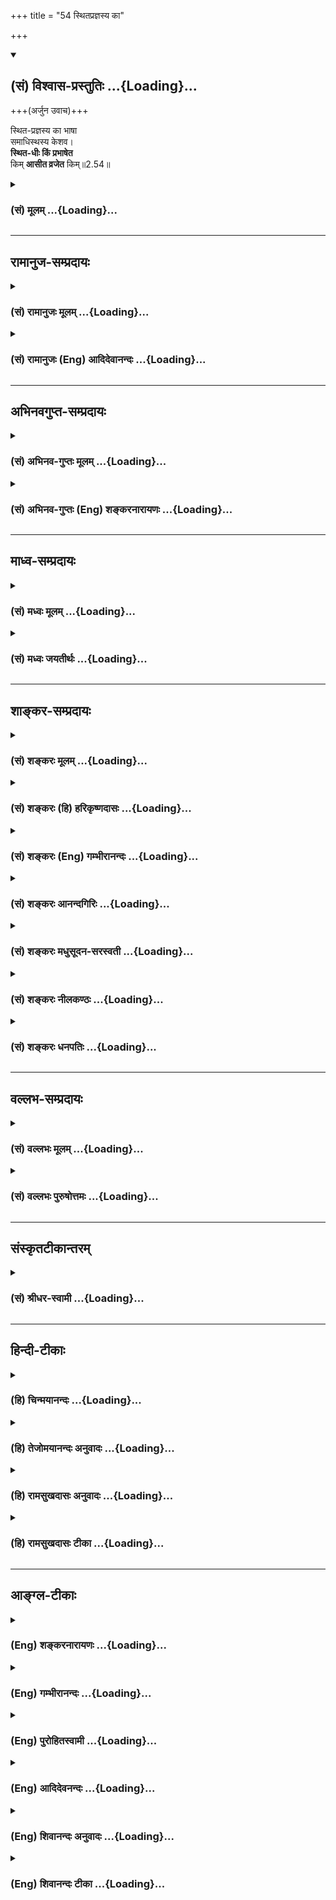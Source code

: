 +++
title = "54 स्थितप्रज्ञस्य का"

+++
<div class="js_include" newlevelforh1="2" title="(सं) विश्वास-प्रस्तुतिः" unfilled url="/purANam_vaiShNavam/mahAbhAratam/06-bhIShma-parva/03-bhagavad-gItA-parva/saMskRtam/vishvAsa-prastutiH/02_sAnkhya-yogaH_sarva-/54_sthitaprajnasya_k.md">
<details open><summary><h2>(सं) विश्वास-प्रस्तुतिः ...{Loading}...</h2></summary>

+++(अर्जुन उवाच)+++

स्थित-प्रज्ञस्य का भाषा  
समाधिस्थस्य केशव।  
**स्थित-धीः किं प्रभाषेत**  
किम् **आसीत व्रजेत** किम्॥2.54॥
</details>
</div>
<div class="js_include collapsed" newlevelforh1="3" title="(सं) मूलम्" unfilled url="/purANam_vaiShNavam/mahAbhAratam/06-bhIShma-parva/03-bhagavad-gItA-parva/saMskRtam/mUlam/02_sAnkhya-yogaH_sarva-/54_sthitaprajnasya_k.md">
<details><summary><h3>(सं) मूलम् ...{Loading}...</h3></summary>

अर्जुन उवाच  
स्थितप्रज्ञस्य का भाषा समाधिस्थस्य केशव।  
स्थितधीः किं प्रभाषेत किमासीत व्रजेत किम्।।2.54।।
</details>
</div>


_________________
## रामानुज-सम्प्रदायः
<div class="js_include collapsed" newlevelforh1="3" title="(सं) रामानुजः मूलम्" unfilled url="/purANam_vaiShNavam/mahAbhAratam/06-bhIShma-parva/03-bhagavad-gItA-parva/saMskRtam/rAmAnujaH/mUlam/02_sAnkhya-yogaH_sarva-/54_sthitaprajnasya_k.md">
<details><summary><h3>(सं) रामानुजः मूलम् ...{Loading}...</h3></summary>

।।2.54।। अर्जुन उवाच **समाधिस्थस्य स्थितप्रज्ञस्य का भाषा** को वाचकः
शब्दः तस्य स्वरूपं कीदृशम् इत्यर्थः। स्थितप्रज्ञः किं च भाषणादिकं
करोति।  
वृत्तिविशेषकथनेन स्वरूपम् अपि उक्तं भवति इति वृत्तिविशेष उच्यते  

</details>
</div>
<div class="js_include collapsed" newlevelforh1="3" title="(सं) रामानुजः (Eng) आदिदेवानन्दः" unfilled url="/purANam_vaiShNavam/mahAbhAratam/06-bhIShma-parva/03-bhagavad-gItA-parva/saMskRtam/rAmAnujaH/english/AdidevAnandaH/02_sAnkhya-yogaH_sarva-/54_sthitaprajnasya_k.md">
<details><summary><h3>(सं) रामानुजः (Eng) आदिदेवानन्दः ...{Loading}...</h3></summary>

2.54 Arjuna said What is the speech of a man of firm wisdom who is
abiding with the mind controlled; What words can describe his state;
What is his nature; This is the meaning of 'How does a man of firm
wisdom speak etc.;' His specific conduct is now described as his nature
can be inferred therefrom.

</details>
</div>


_________________
## अभिनवगुप्त-सम्प्रदायः
<div class="js_include collapsed" newlevelforh1="3" title="(सं) अभिनव-गुप्तः मूलम्" unfilled url="/purANam_vaiShNavam/mahAbhAratam/06-bhIShma-parva/03-bhagavad-gItA-parva/saMskRtam/abhinava-guptaH/mUlam/02_sAnkhya-yogaH_sarva-/54_sthitaprajnasya_k.md">
<details><summary><h3>(सं) अभिनव-गुप्तः मूलम् ...{Loading}...</h3></summary>

।।2.56।। स्थितप्रज्ञस्येति। यदा स्थास्यति बुद्धिः इत्यनेन वचसा
समाधिस्थस्य योगिनो यः स्थितप्रज्ञशब्दः (स्थित and स्थिर are found often
interchanged in CA.) +++(N omit शब्दः)+++ तत्र वाचक उक्तस्तस्य का भाषा किं
प्रवृत्तिनिमित्तम् भाष्यते येन निमित्तेन शब्दैरर्थ इति कृत्वा। योगिनः
स्थितप्रज्ञशब्दः +++(N omit शब्दः)+++ किं रूढ्या वाचकः अन्वर्थतया वा +++(S omits
वा)+++ इत्येकः प्रश्नः। यद्यपि रूढौ शङ्कैव नास्ति तथापि अन्वर्थतां लब्धामपि
स्वरूपलक्षणनिमित्तानिरूपणेन +++(N त्तरूपेण)+++ स्फुटीकर्तुमेष +++(S प्रस्फुटी)+++
प्रश्नः। स्थिरधीरिति शब्दपदार्थकः अर्थपदार्थकश्च। तत्र +++(N omit च तत्र)+++
स्थिरधीशब्दः किं प्रयोगलक्षणमेवार्थमाह आहो तपस्विनमपि इति द्वितीयः
प्रश्नः। स च स्थिरधीर्योगी किमासीत किमभ्यसेत् क्वास्य स्थैर्यं स्यात्
इति तृतीयः। अभ्यस्यंश्च +++(N अभ्यसंश्च)+++ किमाप्नुयात् इति चतुर्थः। एतदेव
प्रश्नचतुष्टयं क्रमेण निर्णीयते भगवता +++(S इति प्रश्नचतुष्यम् अज्ञा (र्जु)+++
नेन कृतं क्रमेण निर्णीयते श्रीभगवता)।  

</details>
</div>
<div class="js_include collapsed" newlevelforh1="3" title="(सं) अभिनव-गुप्तः (Eng) शङ्करनारायणः" unfilled url="/purANam_vaiShNavam/mahAbhAratam/06-bhIShma-parva/03-bhagavad-gItA-parva/saMskRtam/abhinava-guptaH/english/shankaranArAyaNaH/02_sAnkhya-yogaH_sarva-/54_sthitaprajnasya_k.md">
<details><summary><h3>(सं) अभिनव-गुप्तः (Eng) शङ्करनारायणः ...{Loading}...</h3></summary>

2.54 Sthita-prajnasya etc. By the statement 'When the determing faculty
shall stand \[firm in concentration, at that time you shall attain Yoga
- above II, 55\]' it has been \[virtually\] stated there that the
appellation sthita-prajna (man-of-stabilized-intellect) is a
nomenclature signifying man-of-Yoga who is fixed in concentration. Now,
what is the connotation of it, i.e., what is the basis for the usage of
this nomenclature ; For, \[connotation is that\] basing on which a
particular meaning is connoted by words. Does the appellation
sthita-prajna of the man-of-Yoga speak of him through its traditional
(or conventional) force of the word or through its force of etymology ;
This is the first estion. Of course, regarding the traditional force of
the word there is no doubt at all. \[For, it has no such force in it\].
Yet, the present estion is to make the etymological meaning-though it is
already available-clear by explaining the basis for definition of
special nature. The expression sthira-dhih has for its imports both the
expression \[itself\] and its meaning 'the fixed-minded'. Of them, does
the expression sthira-dhih denote that meaning alone which is indicated
by the force of its components; or else does it denote the ascetic also
; This is the second estion. Again, where would that firm-minded
man-of-Yoga abide i.e., what would he practise; or what would his
firmness depend on ; This is the third \[estion\]. And what world he
achieve by practising ; This is the fourth \[estion\]. These four
estions are decided one by one by the Bhagavat \[in the seel\].

</details>
</div>


_________________
## माध्व-सम्प्रदायः
<div class="js_include collapsed" newlevelforh1="3" title="(सं) मध्वः मूलम्" unfilled url="/purANam_vaiShNavam/mahAbhAratam/06-bhIShma-parva/03-bhagavad-gItA-parva/saMskRtam/madhvaH/mUlam/02_sAnkhya-yogaH_sarva-/54_sthitaprajnasya_k.md">
<details><summary><h3>(सं) मध्वः मूलम् ...{Loading}...</h3></summary>

।।2.54।। स्थिता प्रज्ञा ज्ञानं यस्य स स्थितप्रज्ञः। भाष्यतेऽनयेति भाषा
लक्षणमित्यर्थः। उक्तं लक्षणमनुवदति लक्षणानन्तरं पृच्छामीति
ज्ञापयितुम्। समाधिस्थस्येति। कं ब्रह्माणं ईशं रुद्रं च वर्तयतीति केशवः।
तथाहि निरुक्तिः कृता हरिवंशेषु रुद्रेण कैलासयात्रायाम् हिरण्यगर्भः कः
प्रोक्त ईशः शङ्कर एव च। सृष्ट्यादिना वर्तयति तौ यतः केशवो भवान्
इतिवचनान्तराच्च। किमासीत किं प्रत्यासीत। न चार्जुनो न जानाति
तल्लक्षणादिकम्। जानन्ति पूर्वराजानो देवर्षयस्तथैव च। तथाहि
धर्मान्पृच्छन्ति वार्तायै गुह्यवित्तये। न ते गुह्याः प्रतीयन्ते
पुराणेष्वल्पबुद्धिनाम् इति वचनात्।  

</details>
</div>
<div class="js_include collapsed" newlevelforh1="3" title="(सं) मध्वः जयतीर्थः" unfilled url="/purANam_vaiShNavam/mahAbhAratam/06-bhIShma-parva/03-bhagavad-gItA-parva/saMskRtam/madhvaH/jayatIrthaH/02_sAnkhya-yogaH_sarva-/54_sthitaprajnasya_k.md">
<details><summary><h3>(सं) मध्वः जयतीर्थः ...{Loading}...</h3></summary>

।।2.54।। ज्ञानिनि प्रकृते लब्धावसरोऽर्जुनः पृच्छतीति प्रसङ्गतः स्पष्टं
ह्यनुक्त्वा प्रज्ञाशब्दस्य बुद्धिमात्रार्थत्वप्रतीतिनिरासाय
स्थितप्रज्ञशब्दार्थमाह **स्थिते**ति। प्रतिष्ठां प्राप्ता।
ज्ञानमपरोक्षम्। किं प्रभाषेत इत्यतः का भाषेत्यस्यार्थान्तरमाह
**भाष्यत** इति। ज्ञानीति व्यवह्रियत इत्यर्थः। **भाषे**ति।
भाषाशब्दस्य स्त्रीलिङ्गत्वात्अनया इत्युक्तम्। व्यवहारकारणानामनेकत्वात्।
कस्यायं प्रश्न इति न ज्ञायतेऽत आह **लक्षण**मिति। सास्नादिमत्त्वं
लक्षणं दृष्ट्वा हि गौरिति व्यवह्रियते। ज्ञानिमात्रव्युदासाय
समाधिस्थस्येति विशेषणमिति प्रतीयते। **समाधिं कुर्वत** इति। यथाऽऽह
**शङ्करः** लब्धसमाधिप्रज्ञस्य लक्षणत्वबुभुत्सया अर्जुन उवाच इति
तदसदिति भावेनाह **उक्त**मिति। ज्ञानिसामान्यलक्षणविषय एवायं प्रश्नः
किमर्थं तर्हि समाधिस्थस्य इत्युक्तमिति चेत्समाधावचला बुद्धिः 2।53
इत्यनेनोक्तं ज्ञानिसामान्यलक्षणमनेनावदतीति ब्रूमः। न हीदं न लक्षणं
ज्ञानिमात्रनिष्ठधर्मत्वात्। किमर्थोऽनुवादः इति चेत् तज्ज्ञातं ममेति
ज्ञापनायेति। वदामः। एतज्ज्ञापने किं प्रयोजनं इति चेत् लक्षणान्तरं
**पृच्छामी**ति ज्ञापयितुम्। अन्यथा सिद्धप्रश्नोऽयमित्युपेक्ष्यः
प्रसज्येतेति भावः। लक्षणान्तरप्रश्नस्य चेदं प्रयोजनम्।
अयावल्लक्ष्यभावित्वान्न तत्सम्यग्व्यवहारोपयोगि यावल्लक्ष्यभावि तु
सार्वत्रिकव्यवहारोपयोगि ज्ञास्यामीति। अत एव प्रसिद्धलक्षणपदपरित्यागेन
अप्रसिद्धभाषापदोपादानमिति। कश्चाश्चेशश्च केशाः ब्रह्मविष्णुमहेश्वराः ते
यस्यावयवभूताः स केशवः परमात्मा इति भास्करो निरुक्तवान्एतच्छ्रुत्वा वचनं
केशवस्य 11।35 इत्यत्र तदसदिति भावेनाह **क**मिति।  
कुत इयं निरुक्तिरित्यत आह **तथाही**ति। को ब्रह्मेति समाख्यात ईशोऽहं
सर्वदेहिषु। आवां तवाङ्गे सम्भूतौ ततः केशवनामवान् इति हरिवंशवचनं
वचनान्तराच्चेयमेव निरुक्तिः स्वीकार्येत्याह **हिरण्यगर्भ** इति। अत इति
लभ्यते। तेन एवशब्दस्यान्वयः। हिरण्यगर्भ एव न त्वन्यः प्रजापतिः। शङ्कर एव
न त्वन्यः समर्थ इति वा। अनेन केशयोः कर्मणोरुपपदयोरन्तर्णीतण्यर्थात्वृतु
वर्तने इत्यस्माद्धातोःडोऽन्यत्रापि दृश्यते इति डप्रत्यय इत्युक्तं भवति।
आसेरकर्मकत्वात् कथं कर्मप्रश्न इत्यत आह **किमासी**तेति।
अध्याहृतप्रतियोगनिमित्तांत् द्वितीया न कर्मणीत्यर्थः।
प्रश्नकरणादर्जुनस्याज्ञत्वं प्रतीतं तन्निवारयति **न चे**ति।
तल्लक्षणादिकं ज्ञानिलक्षणं तत्प्रवृत्त्यनुपपत्तिसमाधानं च।
प्रश्नस्यान्यथोपपत्तेरिति भावः। कुत इत्यत आह **जानन्ती**ति। समासान्तो
विधिरनित्यः अतः पूर्वराजान इति साधु। देवर्षयश्च तथैव जानन्त्येव
धर्मानित्युपलक्षणम्। वार्तायै गुरोरात्मनां च ख्यात्यै। लोकस्य
गुह्यार्थवित्तये। एतेषां प्रश्नकरणं लोकानां कथं गुह्यार्थवित्तये
भवतीत्यतो व्यतिरेकमुखेनोपपादयति **न त** इति। छन्दस्युभयथा अष्टा.3।4।117
इत्यतोऽल्पबुद्धीनामिति दीर्घत्वाभावः। गुह्यास्तेऽर्थाः पुराणादिषु
प्रश्नोत्तरोपनिबन्धनेन विनोक्तिमात्रेणाल्पबुद्धीनां व्यक्तं न
प्रकाशन्ते। न च प्रश्नाकरणे तदुपनिबन्धनं सम्भवतीति भावः।
एतेनमोहादिस्त्वभिभवादेः इत्येतत्प्रपञ्चितं भवति।  

</details>
</div>


_________________
## शाङ्कर-सम्प्रदायः
<div class="js_include collapsed" newlevelforh1="3" title="(सं) शङ्करः मूलम्" unfilled url="/purANam_vaiShNavam/mahAbhAratam/06-bhIShma-parva/03-bhagavad-gItA-parva/saMskRtam/shankaraH/mUlam/02_sAnkhya-yogaH_sarva-/54_sthitaprajnasya_k.md">
<details><summary><h3>(सं) शङ्करः मूलम् ...{Loading}...</h3></summary>

।।2.54।।  
  
स्थिता प्रतिष्ठिता अहमस्मि परं ब्रह्म इति प्रज्ञा यस्य सः स्थितप्रज्ञः
तस्य **स्थितप्रज्ञस्य का भाषा** किं भाषणं वचनं कथमसौ परैर्भाष्यते
**समाधिस्थस्य** समाधौ स्थितस्य हे **केशव। स्थितधीः** स्थितप्रज्ञः
स्वयं वा **किं प्रभाषेत।** **किम् आसीत व्रजेत किम्** आसनं व्रजनं वा
तस्य कथमित्यर्थः। स्थितप्रज्ञस्य लक्षणमनेन श्लोकेन पृच्छ्यते।।  
यो ह्यादित एव संन्यस्य कर्माणि ज्ञानयोगनिष्ठायां प्रवृत्तः यश्च
कर्मयोगेन तयोः प्रजहाति इत्यारभ्य आ अध्यायपरिसमाप्तेः स्थितप्रज्ञलक्षणं
साधनं चोपदिश्यते। सर्वत्रैव हि अध्यात्मशास्त्रे कृतार्थलक्षणानि यानि
तान्येव साधनानि उपदिश्यन्ते यत्नसाध्यत्वात्। यानि यत्नसाध्यानि साधनानि
लक्षणानि च भवन्ति तानि श्रीभगवानुवाच  
  
श्रीभगवानुवाच  
  

</details>
</div>
<div class="js_include collapsed" newlevelforh1="3" title="(सं) शङ्करः (हि) हरिकृष्णदासः" unfilled url="/purANam_vaiShNavam/mahAbhAratam/06-bhIShma-parva/03-bhagavad-gItA-parva/saMskRtam/shankaraH/hindI/harikRShNadAsaH/02_sAnkhya-yogaH_sarva-/54_sthitaprajnasya_k.md">
<details><summary><h3>(सं) शङ्करः (हि) हरिकृष्णदासः ...{Loading}...</h3></summary>

।।2.54।। प्रश्नके कारणको पाकर समाधिप्रज्ञाको प्राप्त हुए पुरुषके लक्षण
जाननेकी इच्छासे अर्जुन बोला  
  
जिसकी बुद्धि इस प्रकार प्रतिष्ठित हो गयी है कि मैं परब्रह्म परमात्मा ही
हूँ वह स्थितप्रज्ञ है। हे केशव ऐसे समाधिमें स्थित हुए स्थितप्रज्ञ
पुरुषकी क्या भाषा होती है यानी वह अन्य पुरुषोंद्वारा किस प्रकार किन
लक्षणोंसे बतलाया जाता है  
तथा वह स्थितप्रज्ञ पुरुष स्वयं किस तरह बोलता है कैसे बैठता है और कैसे
चलता है अर्थात् उसका बैठना चलना किस तरहका होता है  
इस प्रकार इस श्लोकसे अर्जुन स्थितप्रज्ञ पुरुषके लक्षण पूछता है।  
जो पहलेसे ही कर्मोंको त्यागकर ज्ञाननिष्ठामें स्थित है और जो कर्मयोगसे (
ज्ञाननिष्ठाको प्राप्त हुआ है ) उन दोनों प्रकारके स्थितप्रज्ञोंके लक्षण
और साधन प्रजहाति इत्यादि श्लोकसे लेकर अध्यायकी समाप्तिपर्यन्त कहे जाते
हैं।  
अध्यात्मशास्त्रमें सभी जगह कृतार्थ पुरुषके जो लक्षण होते हैं वे ही
यत्नद्वारा साध्य होनेके कारण ( दूसरोंके लिये ) साधनरूपसे उपदेश किये जाते
हैं। जो यत्नसाध्य साधन होते हैं वे ही ( सिद्ध पुरुषके स्वाभाविक ) लक्षण
होते हैं।  
  
  
  

</details>
</div>
<div class="js_include collapsed" newlevelforh1="3" title="(सं) शङ्करः (Eng) गम्भीरानन्दः" unfilled url="/purANam_vaiShNavam/mahAbhAratam/06-bhIShma-parva/03-bhagavad-gItA-parva/saMskRtam/shankaraH/english/gambhIrAnandaH/02_sAnkhya-yogaH_sarva-/54_sthitaprajnasya_k.md">
<details><summary><h3>(सं) शङ्करः (Eng) गम्भीरानन्दः ...{Loading}...</h3></summary>

2.54 O Kesava, ka, what; is the bhasa, description, the language (for
the description) how is he described by others ; sthita-prajnasya, of a
man of steady wisdom, of one whose realization, 'I am the supreme
Brahman', remains steady; samadhi-sthasya, of one who is Self-absorbed;
Or kim, how; does the sthitadhih, dhih, man of steady wisdom; himself
probhaseta, speak; How does he asita, sit; How does he vrajeta, move
about; That is to say, of what kind is his sitting or moving; Through
this verse Arjuna asks for a description of the man of steady wisdom.

</details>
</div>
<div class="js_include collapsed" newlevelforh1="3" title="(सं) शङ्करः आनन्दगिरिः" unfilled url="/purANam_vaiShNavam/mahAbhAratam/06-bhIShma-parva/03-bhagavad-gItA-parva/saMskRtam/shankaraH/AnandagiriH/02_sAnkhya-yogaH_sarva-/54_sthitaprajnasya_k.md">
<details><summary><h3>(सं) शङ्करः आनन्दगिरिः ...{Loading}...</h3></summary>

।।2.54।। संन्यासिनो ज्ञाननिष्ठातत्प्राप्तिवचनं प्रश्नबीजं
पृच्छतोऽर्जुनस्याभिप्रायमाह **लब्धेति।** लब्धा समाधावात्मनि समाधानेन
वा प्रज्ञा परमार्थदर्शनलक्षणा येन तस्येति यावत्। ननु तस्य भाषा
तत्कार्यानुरोधिनी भविष्यति किमित्यसौ विजिज्ञास्यते तत्राह **कथमिति।**
ज्ञाननिष्ठस्य लक्षणविवक्षया प्रश्नमवतार्य तन्निष्ठासाधनबुभुत्सया
विशिनष्टि **समाधिस्थस्येति।** तस्यैवार्थक्रियां पृच्छति
**स्थितधीरिति।  
**

</details>
</div>
<div class="js_include collapsed" newlevelforh1="3" title="(सं) शङ्करः मधुसूदन-सरस्वती" unfilled url="/purANam_vaiShNavam/mahAbhAratam/06-bhIShma-parva/03-bhagavad-gItA-parva/saMskRtam/shankaraH/madhusUdana-sarasvatI/02_sAnkhya-yogaH_sarva-/54_sthitaprajnasya_k.md">
<details><summary><h3>(सं) शङ्करः मधुसूदन-सरस्वती ...{Loading}...</h3></summary>

।।2.54।। एवं लब्धावसरः स्थितप्रज्ञलक्षणं ज्ञातुमर्जुन उवाच यान्येव हि
जीवन्मुक्तानां लक्षणानि तान्येव मुमुक्षूणां  
  
मोक्षोपायभूतानीति मन्वानः स्थिता निश्चलाहंब्रह्मास्मीति प्रज्ञा यस्य स
स्थितप्रज्ञोऽवस्थाद्वयवान् समाधिस्थो व्युत्थितश्चे  
  
ति। अतो विशिनष्टि समाधिस्थस्य स्थितप्रज्ञस्य का भाषा। कर्मणि षष्ठी।
भाष्यतेऽनयेतिभाषा लक्षणम्। समाधिस्थः स्थितप्रज्ञः केन
लक्षणेनान्यैर्व्यवह्रियत इत्यर्थः। सच व्युत्थितचित्तः स्थितधीः
स्थितप्रज्ञः स्वयं किं प्रभाषेत  
  
स्तुतिनिन्दादावभिनन्दनद्वेषादिलक्षणं किं कथं प्रभाषेतेति सर्वत्र
संभावनायां लिङ्। तथा किमासीत व्युत्थितचित्तनिग्रहाय कथं बहिरिन्द्रियाणां
निग्रहं करोति तन्निग्रहाभावकाले च किं व्रजेत कथं विषयान्प्राप्नोति।
तत्कर्तृकभाषणासनव्रजनानि  
  
मूढजनविलक्षणानि कीदृशानीत्यर्थः। तदेवं चत्वारः प्रश्नाः समाधिस्थे
स्थितप्रज्ञे एकः व्युत्थिते स्थितप्रज्ञे त्रय इति। केशवेति
संबोधयन्सर्वान्तर्यामितया त्वमेवैतादृशं रहस्यं वक्तुं समर्थोऽसीति
सूचयति।  

</details>
</div>
<div class="js_include collapsed" newlevelforh1="3" title="(सं) शङ्करः नीलकण्ठः" unfilled url="/purANam_vaiShNavam/mahAbhAratam/06-bhIShma-parva/03-bhagavad-gItA-parva/saMskRtam/shankaraH/nIlakaNThaH/02_sAnkhya-yogaH_sarva-/54_sthitaprajnasya_k.md">
<details><summary><h3>(सं) शङ्करः नीलकण्ठः ...{Loading}...</h3></summary>

।।2.54।। लब्धसमाधेः स्थितप्रज्ञापरनाम्नो लक्षणानि बुभुत्सुरर्जुन उवाच
**स्थितप्रज्ञस्येति।** स्थिता प्रत्यगात्मनि प्रतिष्ठिता प्रज्ञा यस्य
तस्य स्थितप्रज्ञस्य समाधिस्थस्य समाधौ स्थितस्य का भाषा भाषणं वचनं। कथमसौ
परैर्भाष्यते इत्येकः प्रश्नः। स्थितधीः स्थितप्रज्ञः अर्थाद्व्युत्थितः
सन् किं प्रभाषेत कथं वदति कथमास्ते कथं वा व्रजति विषयान्भुङ्क्ते इति
प्रश्नत्रयम्।  

</details>
</div>
<div class="js_include collapsed" newlevelforh1="3" title="(सं) शङ्करः धनपतिः" unfilled url="/purANam_vaiShNavam/mahAbhAratam/06-bhIShma-parva/03-bhagavad-gItA-parva/saMskRtam/shankaraH/dhanapatiH/02_sAnkhya-yogaH_sarva-/54_sthitaprajnasya_k.md">
<details><summary><h3>(सं) शङ्करः धनपतिः ...{Loading}...</h3></summary>

।।2.54।। तत्त्वविल्लक्षणानि जिज्ञासुरर्जुन उवाच  **स्थितेति।**
स्थिता प्रतिष्ठताहंब्रह्मास्मीति प्रज्ञा यस्य स एव समाधिस्थः।
नत्वात्मज्ञानशून्यस्य मुख्यसमाधिरस्तीति भावः। तस्य का भाषा कथमसौ
लोकैर्भाष्यते। कैर्लक्षणैर्लक्षितः सन् लोकैः स्थितप्रज्ञ इत्युच्यत
इत्यर्थः। यथा भवानपि केशिहननादिकर्मणा केशव इत्युच्यते तथेति सूचयन्नाह
**हे केशवेति।** एतेनावस्थाद्वयवान्समाधिस्थो व्युत्थितचेताश्चेति अतो
विशिनष्टि समाधिस्थस्य स्थितप्रज्ञस्येत्यादि प्रत्युक्तम्।
योगिनोऽप्रक्रान्तत्वेन तस्य लक्षणप्रश्नानौचित्यात्।
तत्त्वज्ञानरुपसमाधिस्थस्यैव प्रक्रान्तत्वात् उत्तरे प्राणनिरोधं यदा
करोति तदा समाधिस्थ इत्यनुक्तत्वाच्च ज्ञानिनः
प्राणायामानपेक्षसमाधेर्वासिष्ठे स्पष्टमुक्तत्वाच्च। तथाहि परिध उवाच।
यद्यत्संसारजालेऽस्मिन्क्रियते कर्म भूमिप। तत्समाहितचित्तस्य सुखायान्यस्य
नानघ।।1।। क्वचित्संकल्परहितं परं विश्रमणास्पदम्। परमोपशमं श्रेयः
समाधिमनुतिष्ठसि।।2।। रघुरुवाच। एतन्मे ब्रूहि भगवन्त्सर्वसंकल्पवर्जितम्।
परमोपशमं श्रेयः समाधिर्हि किमुच्यते।।1।। योऽज्ञो महात्मन्सततं
तिष्ठन्व्यवहरंश्च वा। असमाहितचित्तोऽसो कदा भवति कः
किल।।2।। नित्यप्रबुद्धचित्तास्तु कुर्वन्तोऽपि जगत्क्रियाः।
आत्मैकतत्त्वसंनिष्ठाः सदैव सुसमाधयः।।3।। बद्धपद्मासनस्यापि
कृतब्रह्माञ्जलेरपि। अविश्रान्तस्वभावस्य कः समाधिः कथं च
वा।।4।। तत्त्वावबोधो भगवन्त्सर्वाशातृणपावकः। प्रोक्तः समाधिशब्देन नतु
तूष्णीमवस्थितिः।।5।। समाहिता नित्यतृप्ता यथाभूतार्थदर्शिनी। साधो
समाधिशब्देन परा प्रज्ञोच्यते बुधैः।।6।। अक्षुब्धा निरहंकारा
द्वन्द्वेष्वननुपातिनी। प्रोक्ता समाधिशब्देन मेरोः
स्थिरतराकृतिः।।7।। निश्चिताभिगताभीष्टा हेयोपादेयवर्जिता। प्रोक्ता
समाधिशब्देन परिपूर्णा मनोगतिः।।8।। यतःप्रभृति बोधेन युक्तमात्यन्तिकं मनः।
तदारभ्य समाधानमव्युच्छिन्नं महात्मनः।।9।। इत्यादि। स्थितधीः स्वयं वा किं
प्रभाषेत। किं प्रभाषणमासनं ब्रजनं वा तस्य कथमित्यर्थः। आत्मनि स्थितस्य
स्थितप्रज्ञस्य लक्षणं ब्रूहीति प्रश्नार्थः। तथाच भाष्यं। स्थितप्रज्ञस्य
लक्षणमनेन श्लोकेन पृच्छ्यते। यो ह्यादित एव संन्यस्य कर्माणि
ज्ञानयोगनिष्ठायां प्रवृत्तः यञ्च कर्मयोगेन तयोः स्थितप्रज्ञस्य
प्रजहातीत्यारभ्याध्यायपरिसमाप्तिपर्यन्तं स्थितप्रज्ञलक्षणं साधनं
चोपदिश्यते। सर्वत्र ह्यध्यात्मशास्त्रे कृतार्थलक्षणानि यानि तान्येव
साधनान्युपदिश्यन्ते यत्नसाध्यत्वादिति।  

</details>
</div>


_________________
## वल्लभ-सम्प्रदायः
<div class="js_include collapsed" newlevelforh1="3" title="(सं) वल्लभः मूलम्" unfilled url="/purANam_vaiShNavam/mahAbhAratam/06-bhIShma-parva/03-bhagavad-gItA-parva/saMskRtam/vallabhaH/mUlam/02_sAnkhya-yogaH_sarva-/54_sthitaprajnasya_k.md">
<details><summary><h3>(सं) वल्लभः मूलम् ...{Loading}...</h3></summary>

।।2.54।। एवमुक्तेऽर्जुनः पूर्वश्लोकोक्तस्थिरप्रज्ञस्य
स्वरूपमनुष्ठानप्रकारं च पृच्छति स्थितप्रज्ञस्येति। समाधिस्थस्येति
पूर्वोक्तानुवादविशेषणम्। का भाषा कस्तद्वाचकः शब्दः कीदृशं तत्स्वरूपमिति
प्रश्नः।  

</details>
</div>
<div class="js_include collapsed" newlevelforh1="3" title="(सं) वल्लभः पुरुषोत्तमः" unfilled url="/purANam_vaiShNavam/mahAbhAratam/06-bhIShma-parva/03-bhagavad-gItA-parva/saMskRtam/vallabhaH/puruShottamaH/02_sAnkhya-yogaH_sarva-/54_sthitaprajnasya_k.md">
<details><summary><h3>(सं) वल्लभः पुरुषोत्तमः ...{Loading}...</h3></summary>

  
  
।।2.54।। एतदुक्त्वा भगवांस्तूष्णीं स्थितस्तदाऽर्जुनस्तादृग्बुद्धिज्ञानाथ
पृच्छति स्थितप्रज्ञस्येति। स्थितप्रज्ञस्य निश्चलबुद्धेः का भाषा का
परिभाषेत्यर्थः। कथा परिभाषया स ज्ञेयः। हे केशव दुष्टगुणव्याप्तयोरपि
मोक्षदायक मम मोक्षार्थं याथातथ्येन कथयेति भावः।
समाधिस्थस्य च का भाषा तदपि कथय। स्थितधीः किं प्रभाषेत। श्रोतव्यं चेन्न
किञ्चित्तदा किं ब्रूयादित्यर्थः। स्वोच्चरितवाक्यम्यापि श्रवणसम्भवात्।
किमासीत कथमुपतिष्ठेत् किं व्रजेत कथं गच्छेत् इत्यर्थः।  
  
  
  

</details>
</div>


_________________
## संस्कृतटीकान्तरम्
<div class="js_include collapsed" newlevelforh1="3" title="(सं) श्रीधर-स्वामी" unfilled url="/purANam_vaiShNavam/mahAbhAratam/06-bhIShma-parva/03-bhagavad-gItA-parva/saMskRtam/shrIdhara-svAmI/02_sAnkhya-yogaH_sarva-/54_sthitaprajnasya_k.md">
<details><summary><h3>(सं) श्रीधर-स्वामी ...{Loading}...</h3></summary>

।।2.54।। पूर्वश्लोकोक्तस्यात्मतत्त्वज्ञस्य लक्षणं जिज्ञासुः अर्जुन
उवाच **स्थितप्रज्ञस्येति।** स्वाभाविके समाधौ स्थितस्यातएव स्थिता
निश्चला प्रज्ञा बुद्धिर्यस्य तस्य का भाषा। भाष्यतेऽनयेति भाषा लक्षणमिति
यावत्। केन लक्षणेन स्थितप्रज्ञ उच्यत इत्यर्थः। तथा स्थितधीः किं कथं
भाषणमासनं व्रजनं च कुर्यादित्यर्थः।  

</details>
</div>


_________________
## हिन्दी-टीकाः
<div class="js_include collapsed" newlevelforh1="3" title="(हि) चिन्मयानन्दः" unfilled url="/purANam_vaiShNavam/mahAbhAratam/06-bhIShma-parva/03-bhagavad-gItA-parva/hindI/chinmayAnandaH/02_sAnkhya-yogaH_sarva-/54_sthitaprajnasya_k.md">
<details><summary><h3>(हि) चिन्मयानन्दः ...{Loading}...</h3></summary>

।।2.54।। इसके पूर्व के दो श्लोकों में कर्मयोग पर विचार करते हुये सहज रूप
से कर्म योगी के परम लक्ष्य की ओर भगवान् ने संकेत किया है। यह सिद्धान्त
बुद्धि ग्राह्य एवं युक्तियुक्त था। भगवान् श्रीकृष्ण के मुख से सुनने पर
उसके प्रामाण्य के विषय में भी कोई संदेह नहीं रह जाता। अर्जुन का स्वभाव
ही ऐसा था कि उसे कर्मयोग ही ग्राह्य हो सकता था।  
प्रथम अध्याय का शोकाकुल अर्जुन अपने शोक को भूलकर संवाद में रुचि लेने
लगा। कर्मशील स्वभाव के कारण उसे शंका थी कि बुद्धियोग के द्वारा जीवन के
लक्ष्य को प्राप्त कर लेने पर इस जगत् में कर्ममय जीवन संभव होगा अथवा
नहीं।  
समाधि आदि शब्दों के प्रचलित अर्थ से तो कोई यही समझेगा कि योगी पुरुष
आत्मानुभूति में अपने ही एकान्त में रमा रहता है। प्रचलित वर्णनों के
अनुसार नये जिज्ञासु साधक की कल्पना होती है कि ज्ञानी पुरुष इस व्यावहारिक
जगत् के योग्य नहीं रह जाता। ऐसी धारणाओं वाले घृणा और कूटिनीति के युग में
पला अर्जुन इस ज्ञान को स्वीकार करने के पूर्व ज्ञानी पुरुष के लक्षणों को
जानना चाहता था।  
स्थितप्रज्ञ के लक्षणों को पूर्णत समझने की उसकी अत्यन्त उत्सुकता स्पष्ट
झलकती है जब वह कुछ अनावश्यक सा यह प्रश्न पूछता है कि वह पुरुष कैसे बोलता
है कैसे बैठता है आदि। उन्माद की अवस्था से बाहर आये अर्जुन का ऐसा प्रश्न
उचित ही है। श्लोक की पहली पंक्ति में स्थितप्रज्ञ के आन्तरिक स्वभाव के
विषय में प्रश्न है तो दूसरी पंक्ति में वाह्य जगत् में उसके व्यवहार को
जानने की जिज्ञासा है।  
  
इस प्रकरण में स्थितप्रज्ञ का अर्थ है वह पुरुष जिसे आत्मा का अपरोक्ष
अनुभव हुआ हो।  
अब भगवान् ज्ञानी पुरुष के उन लक्षणों का वर्णन करते हैं जो उसके लिये
स्वाभाविक हैं और एक साधक के लिये साधन रूप हैं  

</details>
</div>
<div class="js_include collapsed" newlevelforh1="3" title="(हि) तेजोमयानन्दः अनुवादः" unfilled url="/purANam_vaiShNavam/mahAbhAratam/06-bhIShma-parva/03-bhagavad-gItA-parva/hindI/tejomayAnandaH/anuvAdaH/02_sAnkhya-yogaH_sarva-/54_sthitaprajnasya_k.md">
<details><summary><h3>(हि) तेजोमयानन्दः अनुवादः ...{Loading}...</h3></summary>

।।2.54।। अर्जुन ने कहा -- हे केशव समाधि में स्थित स्थिर बुद्धि वाले
पुरुष का क्या लक्षण है स्थिर बुद्धि पुरुष कैसे बोलता है कैसे बैठता है
कैसे चलता है  
  

</details>
</div>
<div class="js_include collapsed" newlevelforh1="3" title="(हि) रामसुखदासः अनुवादः" unfilled url="/purANam_vaiShNavam/mahAbhAratam/06-bhIShma-parva/03-bhagavad-gItA-parva/hindI/rAmasukhadAsaH/anuvAdaH/02_sAnkhya-yogaH_sarva-/54_sthitaprajnasya_k.md">
<details><summary><h3>(हि) रामसुखदासः अनुवादः ...{Loading}...</h3></summary>

।।2.54।। अर्जुन बोले - हे केशव ! परमात्मामें स्थित स्थिर बुद्धिवाले
मनुष्यके क्या लक्षण होते हैं; वह स्थिर बुद्धिवाला मनुष्य कैसे बोलता है,
कैसे बैठता है और कैसे चलता है;

</details>
</div>
<div class="js_include collapsed" newlevelforh1="3" title="(हि) रामसुखदासः टीका" unfilled url="/purANam_vaiShNavam/mahAbhAratam/06-bhIShma-parva/03-bhagavad-gItA-parva/hindI/rAmasukhadAsaH/TIkA/02_sAnkhya-yogaH_sarva-/54_sthitaprajnasya_k.md">
<details><summary><h3>(हि) रामसुखदासः टीका ...{Loading}...</h3></summary>

2.54।।***व्याख्या --***\[यहाँ अर्जुनने स्थितप्रज्ञके विषयमें जो
प्रश्न किये हैं, इन प्रश्नोंके पहले अर्जुनके मनमें कर्म और बुद्धि (2। 47
50) को लेकर शङ्का पैदा हुई थी। परन्तु भगवान्ने बावनवें-तिरपनवें
श्लोकोंमें कहा कि जब तेरी बुद्धि मोहकलिल और श्रुतिविप्रतिपत्तिको तर
जायगी, तब तू योगको प्राप्त हो जायगा--यह सुनकर अर्जुनके मनमें शंङ्का हुई
कि जब मैं योगको प्राप्त हो जाऊँगा, स्थितप्रज्ञ हो जाऊँगा तब मेरे क्या
लक्षण होंगे; अतः अर्जुनने इस अपनी व्यक्तिगत शङ्काको पहले पूछ लिया और
कर्म तथा बुद्धिको लेकर अर्थात् सिद्धान्तको लेकर जो दूसरी शङ्का थी, उसको
अर्जुनने स्थितप्रज्ञके लक्षणोंका वर्णन होनेके बाद (3। 12 में) पूछ लिया।
अगर अर्जुन सिद्धान्तका प्रश्न यहाँ चौवनवें श्लोकमें ही कर लेते तो
स्थितप्रज्ञके विषयमें प्रश्न करनेका अवसर बहुत दूर पड़ जाता। \]

</details>
</div>


_________________
## आङ्ग्ल-टीकाः
<div class="js_include collapsed" newlevelforh1="3" title="(Eng) शङ्करनारायणः" unfilled url="/purANam_vaiShNavam/mahAbhAratam/06-bhIShma-parva/03-bhagavad-gItA-parva/english/shankaranArAyaNaH/02_sAnkhya-yogaH_sarva-/54_sthitaprajnasya_k.md">
<details><summary><h3>(Eng) शङ्करनारायणः ...{Loading}...</h3></summary>

2.54. Arjuna said O Kesava ! What is the connotation of sthita-prajna (a
man-of-stabilized-intellect), \[applied\] to a man fixed in
concentration ; What would sthira-dhih (the fixed-minded) convey ; Where
would the fixed-minded abide ; And what would be reach ;

</details>
</div>
<div class="js_include collapsed" newlevelforh1="3" title="(Eng) गम्भीरानन्दः" unfilled url="/purANam_vaiShNavam/mahAbhAratam/06-bhIShma-parva/03-bhagavad-gItA-parva/english/gambhIrAnandaH/02_sAnkhya-yogaH_sarva-/54_sthitaprajnasya_k.md">
<details><summary><h3>(Eng) गम्भीरानन्दः ...{Loading}...</h3></summary>

2.54 Arjuna said O kesava, what is the description of a man of steady
wisdom who is Self-absorbed; How does the man of steady wisdom speak;
How does he sit; How does he move about;

</details>
</div>
<div class="js_include collapsed" newlevelforh1="3" title="(Eng) पुरोहितस्वामी" unfilled url="/purANam_vaiShNavam/mahAbhAratam/06-bhIShma-parva/03-bhagavad-gItA-parva/english/purohitasvAmI/02_sAnkhya-yogaH_sarva-/54_sthitaprajnasya_k.md">
<details><summary><h3>(Eng) पुरोहितस्वामी ...{Loading}...</h3></summary>

2.54 Arjuna asked: My Lord! How can we recognise the saint who has
attained Pure Intellect, who has reached this state of Bliss, and whose
mind is steady; how does he talk, how does he live, and how does he act;

</details>
</div>
<div class="js_include collapsed" newlevelforh1="3" title="(Eng) आदिदेवनन्दः" unfilled url="/purANam_vaiShNavam/mahAbhAratam/06-bhIShma-parva/03-bhagavad-gItA-parva/english/AdidevanandaH/02_sAnkhya-yogaH_sarva-/54_sthitaprajnasya_k.md">
<details><summary><h3>(Eng) आदिदेवनन्दः ...{Loading}...</h3></summary>

2.54 Arjuna said What is the mode of speech of him who is of firm
wisdom, who is established in the control of the mind; What will a man
of firm wisdom speaks, O Krsna; How does he sit; How does he move;

</details>
</div>
<div class="js_include collapsed" newlevelforh1="3" title="(Eng) शिवानन्दः अनुवादः" unfilled url="/purANam_vaiShNavam/mahAbhAratam/06-bhIShma-parva/03-bhagavad-gItA-parva/english/shivAnandaH/anuvAdaH/02_sAnkhya-yogaH_sarva-/54_sthitaprajnasya_k.md">
<details><summary><h3>(Eng) शिवानन्दः अनुवादः ...{Loading}...</h3></summary>

2.54 Arjuna said What, O Krishna, is the description of him who has
steady wisdom, and is merged in the superconscious state; How does one
of steady wisdom speak, how does he sit, how does he walk;

</details>
</div>
<div class="js_include collapsed" newlevelforh1="3" title="(Eng) शिवानन्दः टीका" unfilled url="/purANam_vaiShNavam/mahAbhAratam/06-bhIShma-parva/03-bhagavad-gItA-parva/english/shivAnandaH/TIkA/02_sAnkhya-yogaH_sarva-/54_sthitaprajnasya_k.md">
<details><summary><h3>(Eng) शिवानन्दः टीका ...{Loading}...</h3></summary>

2.54 स्थितप्रज्ञस्य of the (sage of) steady wisdom; का what; भाषा
description; समाधिस्थस्य of the (man) merged in the superconscious
state; केशव O Kesava; स्थितधीः the sage of steady wisdom; किम् what
(how); प्रभाषेत speaks; किम् what (how); आसीत sits; व्रजेत walks; किम्
what (how).Commentary Arjuna wants to know from Lord Krishna the
characteristic marks of one who is established in the Self in Samadhi
how he speaks; how he sits; how he moves about.The characteristic marks
of the sage of steady wisdom and the means of attaining that steady
knowledge of the Self are described in the verses from 55 to 72 of this
chapter.Steady wisdom is settled knowledge of ones identity with Brahman
attained by direct realisation. (Cf.XIV.21; 27).

</details>
</div>
